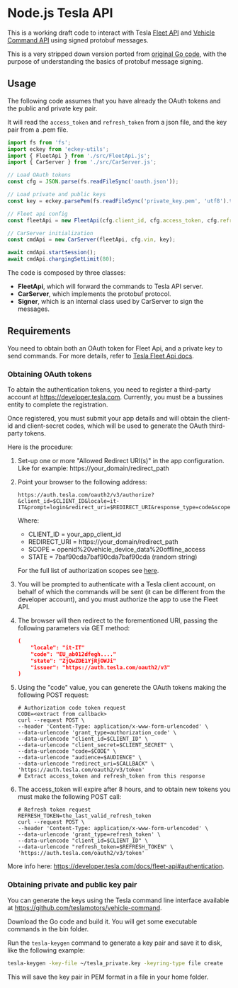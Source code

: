 # Node.js Tesla API

This is a working draft code to interact with Tesla
[Fleet API](https://developer.tesla.com/docs/fleet-api) and
[Vehicle Command API]((https://github.com/teslamotors/vehicle-command))
using signed protobuf messages.

This is a very stripped down version ported from
[original Go code](https://github.com/teslamotors/vehicle-command), with
the purpose of understanding the basics of protobuf message signing.

## Usage

The following code assumes that you have already the OAuth tokens and the public
and private key pair.

It will read the `access_token` and `refresh_token` from a json file, and the key
pair from a .pem file.

```js
import fs from 'fs';
import eckey from 'eckey-utils';
import { FleetApi } from './src/FleetApi.js';
import { CarServer } from './src/CarServer.js';

// Load OAuth tokens
const cfg = JSON.parse(fs.readFileSync('oauth.json'));

// Load private and public keys
const key = eckey.parsePem(fs.readFileSync('private_key.pem', 'utf8').trim());

// Fleet api config
const fleetApi = new FleetApi(cfg.client_id, cfg.access_token, cfg.refresh_token);

// CarServer initialization
const cmdApi = new CarServer(fleetApi, cfg.vin, key);

await cmdApi.startSession();
await cmdApi.chargingSetLimit(80);
```

The code is composed by three classes:

- **FleetApi**, which will forward the commands to Tesla API server.
- **CarServer**, which implements the protobuf protocol.
- **Signer**, which is an internal class used by CarServer to sign the messages.

## Requirements

You need to obtain both an OAuth token for Fleet Api, and a private key to
send commands. For more details, refer to
[Tesla Fleet Api docs](https://developer.tesla.com/docs/fleet-api#overview).

### Obtaining OAuth tokens

To abtain the authentication tokens, you need to register a third-party account
at https://developer.tesla.com. Currently, you must be a bussines entity
to complete the registration.

Once registered, you must submit your app details and will obtain the client-id
and client-secret codes, which will be used to generate the OAuth third-party tokens.

Here is the procedure:

1. Set-up one or more "Allowed Redirect URI(s)" in the app configuration.
   Like for example: https://your_domain/redirect_path
2. Point your browser to the following address:

   ```text
   https://auth.tesla.com/oauth2/v3/authorize?&client_id=$CLIENT_ID&locale=it-IT&prompt=login&redirect_uri=$REDIRECT_URI&response_type=code&scope=$SCOPE&state=$STATE`
   ```

   Where:
   - CLIENT_ID = your_app_client_id
   - REDIRECT_URI = https://your_domain/redirect_path
   - SCOPE = openid%20vehicle_device_data%20offline_access
   - STATE = 7baf90cda7baf90cda7baf90cda (random string)

   For the full list of authorization scopes see
   [here](https://developer.tesla.com/docs/fleet-api#authorization-scopes).
3. You will be prompted to authenticate with a Tesla client account, on behalf of which the
   commands will be sent (it can be different from the developer account), and you must
   authorize the app to use the Fleet API.
4. The browser will then redirect to the forementioned URI, passing the following parameters
   via GET method:

   ```json
   (
       "locale": "it-IT"
       "code": "EU_ab012dfegh...."
       "state": "ZjQwZDE1YjRjOWJi"
       "issuer": "https://auth.tesla.com/oauth2/v3"
   )
   ```

5. Using the "code" value, you can generete the OAuth tokens making the following POST request:

   ```curl
   # Authorization code token request
   CODE=<extract from callback>
   curl --request POST \
   --header 'Content-Type: application/x-www-form-urlencoded' \
   --data-urlencode 'grant_type=authorization_code' \
   --data-urlencode "client_id=$CLIENT_ID" \
   --data-urlencode "client_secret=$CLIENT_SECRET" \
   --data-urlencode "code=$CODE" \
   --data-urlencode "audience=$AUDIENCE" \
   --data-urlencode "redirect_uri=$CALLBACK" \
   'https://auth.tesla.com/oauth2/v3/token'
   # Extract access_token and refresh_token from this response
   ```

6. The access_token will expire after 8 hours, and to obtain new tokens you must make the
   following POST call:

   ```curl
   # Refresh token request
   REFRESH_TOKEN=the_last_valid_refresh_token
   curl --request POST \
   --header 'Content-Type: application/x-www-form-urlencoded' \
   --data-urlencode 'grant_type=refresh_token' \
   --data-urlencode "client_id=$CLIENT_ID" \
   --data-urlencode "refresh_token=$REFRESH_TOKEN" \
   'https://auth.tesla.com/oauth2/v3/token'
   ```

More info here: https://developer.tesla.com/docs/fleet-api#authentication.

### Obtaining private and public key pair

You can generate the keys using the Tesla command line interface available at
https://github.com/teslamotors/vehicle-command.

Download the Go code and build it. You will get some executable commands in the bin folder.

Run the `tesla-keygen` command to generate a key pair and save it to disk, like the
following example:

```bash
tesla-keygen -key-file ~/tesla_private.key -keyring-type file create
```

This will save the key pair in PEM format in a file in your home folder.
